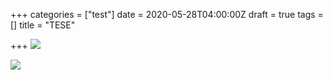 +++
categories = ["test"]
date = 2020-05-28T04:00:00Z
draft = true
tags = []
title = "TESE"

+++
![](https://res.cloudinary.com/dfmbidsgr/image/upload/v1590246867/images/Screen_Shot_2020-05-23_at_11.13.21_AM_b9wkxp.png)

![](https://res.cloudinary.com/dfmbidsgr/image/upload/v1590247112/images/Screen_Shot_2020-05-23_at_11.17.59_AM_smqm5e.png)